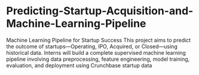 # Predicting-Startup-Acquisition-and-Machine-Learning-Pipeline
Machine Learning Pipeline for Startup Success This project aims to predict the outcome of startups—Operating, IPO, Acquired, or Closed—using historical data. Interns will build a complete supervised machine learning pipeline involving data preprocessing, feature engineering, model training, evaluation, and deployment using Crunchbase startup data
